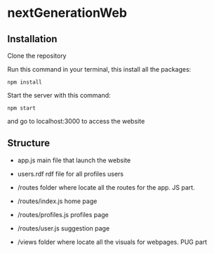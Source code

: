 # nextGenerationWeb

## Installation

Clone the repository

Run this command in your terminal, this install all the packages:

```
npm install
```

Start the server with this command:

```
npm start
```

and go to localhost:3000 to access the website

## Structure

-   app.js
    main file that launch the website

-   users.rdf
    rdf file for all profiles users

-   /routes
    folder where locate all the routes for the app. JS part.

-   /routes/index.js
    home page

-   /routes/profiles.js
    profiles page

-   /routes/user.js
    suggestion page

-   /views
    folder where locate all the visuals for webpages. PUG part

